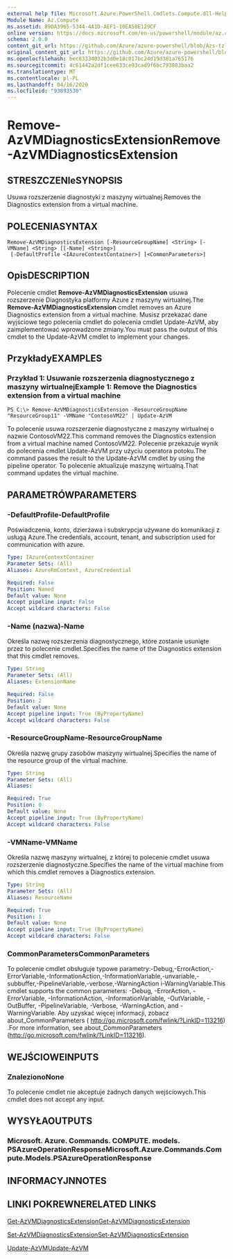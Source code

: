 ```yaml
---
external help file: Microsoft.Azure.PowerShell.Cmdlets.Compute.dll-Help-Help.xml
Module Name: Az.Compute
ms.assetid: 89DA3965-5344-4A1D-AEF1-10EA58E129CF
online version: https://docs.microsoft.com/en-us/powershell/module/az.compute/remove-azvmdiagnosticsextension
schema: 2.0.0
content_git_url: https://github.com/Azure/azure-powershell/blob/Azs-tzl/src/Compute/Compute/help/Remove-AzVMDiagnosticsExtension.md
original_content_git_url: https://github.com/Azure/azure-powershell/blob/Azs-tzl/src/Compute/Compute/help/Remove-AzVMDiagnosticsExtension.md
ms.openlocfilehash: bec83334032b3d0e18c017bc24d19d381a765176
ms.sourcegitcommit: 4c61442a2df1cee633ce93cad9f6bc793803baa2
ms.translationtype: MT
ms.contentlocale: pl-PL
ms.lasthandoff: 04/16/2020
ms.locfileid: "93893530"
---
```

# <span data-ttu-id="3a336-101">Remove-AzVMDiagnosticsExtension</span><span class="sxs-lookup"><span data-stu-id="3a336-101">Remove-AzVMDiagnosticsExtension</span></span>

## <span data-ttu-id="3a336-102">STRESZCZENIe</span><span class="sxs-lookup"><span data-stu-id="3a336-102">SYNOPSIS</span></span>
<span data-ttu-id="3a336-103">Usuwa rozszerzenie diagnostyki z maszyny wirtualnej.</span><span class="sxs-lookup"><span data-stu-id="3a336-103">Removes the Diagnostics extension from a virtual machine.</span></span>

## <span data-ttu-id="3a336-104">POLECENIA</span><span class="sxs-lookup"><span data-stu-id="3a336-104">SYNTAX</span></span>

```
Remove-AzVMDiagnosticsExtension [-ResourceGroupName] <String> [-VMName] <String> [[-Name] <String>]
 [-DefaultProfile <IAzureContextContainer>] [<CommonParameters>]
```

## <span data-ttu-id="3a336-105">Opis</span><span class="sxs-lookup"><span data-stu-id="3a336-105">DESCRIPTION</span></span>
<span data-ttu-id="3a336-106">Polecenie cmdlet **Remove-AzVMDiagnosticsExtension** usuwa rozszerzenie Diagnostyka platformy Azure z maszyny wirtualnej.</span><span class="sxs-lookup"><span data-stu-id="3a336-106">The **Remove-AzVMDiagnosticsExtension** cmdlet removes an Azure Diagnostics extension from a virtual machine.</span></span>
<span data-ttu-id="3a336-107">Musisz przekazać dane wyjściowe tego polecenia cmdlet do polecenia cmdlet Update-AzVM, aby zaimplementować wprowadzone zmiany.</span><span class="sxs-lookup"><span data-stu-id="3a336-107">You must pass the output of this cmdlet to the Update-AzVM cmdlet to implement your changes.</span></span>

## <span data-ttu-id="3a336-108">Przykłady</span><span class="sxs-lookup"><span data-stu-id="3a336-108">EXAMPLES</span></span>

### <span data-ttu-id="3a336-109">Przykład 1: Usuwanie rozszerzenia diagnostycznego z maszyny wirtualnej</span><span class="sxs-lookup"><span data-stu-id="3a336-109">Example 1: Remove the Diagnostics extension from a virtual machine</span></span>
```
PS C:\> Remove-AzVMDiagnosticsExtension -ResourceGroupName "ResourceGroup11" -VMName "ContosoVM22" | Update-AzVM
```

<span data-ttu-id="3a336-110">To polecenie usuwa rozszerzenie diagnostyczne z maszyny wirtualnej o nazwie ContosoVM22.</span><span class="sxs-lookup"><span data-stu-id="3a336-110">This command removes the Diagnostics extension from a virtual machine named ContosoVM22.</span></span>
<span data-ttu-id="3a336-111">Polecenie przekazuje wynik do polecenia cmdlet Update-AzVM przy użyciu operatora potoku.</span><span class="sxs-lookup"><span data-stu-id="3a336-111">The command passes the result to the Update-AzVM cmdlet by using the pipeline operator.</span></span>
<span data-ttu-id="3a336-112">To polecenie aktualizuje maszynę wirtualną.</span><span class="sxs-lookup"><span data-stu-id="3a336-112">That command updates the virtual machine.</span></span>

## <span data-ttu-id="3a336-113">PARAMETRÓW</span><span class="sxs-lookup"><span data-stu-id="3a336-113">PARAMETERS</span></span>

### <span data-ttu-id="3a336-114">-DefaultProfile</span><span class="sxs-lookup"><span data-stu-id="3a336-114">-DefaultProfile</span></span>
<span data-ttu-id="3a336-115">Poświadczenia, konto, dzierżawa i subskrypcja używane do komunikacji z usługą Azure.</span><span class="sxs-lookup"><span data-stu-id="3a336-115">The credentials, account, tenant, and subscription used for communication with azure.</span></span>

```yaml
Type: IAzureContextContainer
Parameter Sets: (All)
Aliases: AzureRmContext, AzureCredential

Required: False
Position: Named
Default value: None
Accept pipeline input: False
Accept wildcard characters: False
```

### <span data-ttu-id="3a336-116">-Name (nazwa)</span><span class="sxs-lookup"><span data-stu-id="3a336-116">-Name</span></span>
<span data-ttu-id="3a336-117">Określa nazwę rozszerzenia diagnostycznego, które zostanie usunięte przez to polecenie cmdlet.</span><span class="sxs-lookup"><span data-stu-id="3a336-117">Specifies the name of the Diagnostics extension that this cmdlet removes.</span></span>

```yaml
Type: String
Parameter Sets: (All)
Aliases: ExtensionName

Required: False
Position: 2
Default value: None
Accept pipeline input: True (ByPropertyName)
Accept wildcard characters: False
```

### <span data-ttu-id="3a336-118">-ResourceGroupName</span><span class="sxs-lookup"><span data-stu-id="3a336-118">-ResourceGroupName</span></span>
<span data-ttu-id="3a336-119">Określa nazwę grupy zasobów maszyny wirtualnej.</span><span class="sxs-lookup"><span data-stu-id="3a336-119">Specifies the name of the resource group of the virtual machine.</span></span>

```yaml
Type: String
Parameter Sets: (All)
Aliases: 

Required: True
Position: 0
Default value: None
Accept pipeline input: True (ByPropertyName)
Accept wildcard characters: False
```

### <span data-ttu-id="3a336-120">-VMName</span><span class="sxs-lookup"><span data-stu-id="3a336-120">-VMName</span></span>
<span data-ttu-id="3a336-121">Określa nazwę maszyny wirtualnej, z której to polecenie cmdlet usuwa rozszerzenie diagnostyczne.</span><span class="sxs-lookup"><span data-stu-id="3a336-121">Specifies the name of the virtual machine from which this cmdlet removes a Diagnostics extension.</span></span>

```yaml
Type: String
Parameter Sets: (All)
Aliases: ResourceName

Required: True
Position: 1
Default value: None
Accept pipeline input: True (ByPropertyName)
Accept wildcard characters: False
```

### <span data-ttu-id="3a336-122">CommonParameters</span><span class="sxs-lookup"><span data-stu-id="3a336-122">CommonParameters</span></span>
<span data-ttu-id="3a336-123">To polecenie cmdlet obsługuje typowe parametry:-Debug,-ErrorAction,-ErrorVariable,-InformationAction,-InformationVariable,-unvariable,-subbuffer,-PipelineVariable,-verbose,-WarningAction i-WarningVariable.</span><span class="sxs-lookup"><span data-stu-id="3a336-123">This cmdlet supports the common parameters: -Debug, -ErrorAction, -ErrorVariable, -InformationAction, -InformationVariable, -OutVariable, -OutBuffer, -PipelineVariable, -Verbose, -WarningAction, and -WarningVariable.</span></span> <span data-ttu-id="3a336-124">Aby uzyskać więcej informacji, zobacz about_CommonParameters ( http://go.microsoft.com/fwlink/?LinkID=113216) .</span><span class="sxs-lookup"><span data-stu-id="3a336-124">For more information, see about_CommonParameters (http://go.microsoft.com/fwlink/?LinkID=113216).</span></span>

## <span data-ttu-id="3a336-125">WEJŚCIOWE</span><span class="sxs-lookup"><span data-stu-id="3a336-125">INPUTS</span></span>

### <span data-ttu-id="3a336-126">Znaleziono</span><span class="sxs-lookup"><span data-stu-id="3a336-126">None</span></span>
<span data-ttu-id="3a336-127">To polecenie cmdlet nie akceptuje żadnych danych wejściowych.</span><span class="sxs-lookup"><span data-stu-id="3a336-127">This cmdlet does not accept any input.</span></span>

## <span data-ttu-id="3a336-128">WYSYŁA</span><span class="sxs-lookup"><span data-stu-id="3a336-128">OUTPUTS</span></span>

### <span data-ttu-id="3a336-129">Microsoft. Azure. Commands. COMPUTE. models. PSAzureOperationResponse</span><span class="sxs-lookup"><span data-stu-id="3a336-129">Microsoft.Azure.Commands.Compute.Models.PSAzureOperationResponse</span></span>

## <span data-ttu-id="3a336-130">INFORMACYJN</span><span class="sxs-lookup"><span data-stu-id="3a336-130">NOTES</span></span>

## <span data-ttu-id="3a336-131">LINKI POKREWNE</span><span class="sxs-lookup"><span data-stu-id="3a336-131">RELATED LINKS</span></span>

[<span data-ttu-id="3a336-132">Get-AzVMDiagnosticsExtension</span><span class="sxs-lookup"><span data-stu-id="3a336-132">Get-AzVMDiagnosticsExtension</span></span>](./Get-AzVMDiagnosticsExtension.md)

[<span data-ttu-id="3a336-133">Set-AzVMDiagnosticsExtension</span><span class="sxs-lookup"><span data-stu-id="3a336-133">Set-AzVMDiagnosticsExtension</span></span>](./Set-AzVMDiagnosticsExtension.md)

[<span data-ttu-id="3a336-134">Update-AzVM</span><span class="sxs-lookup"><span data-stu-id="3a336-134">Update-AzVM</span></span>](./Update-AzVM.md)


